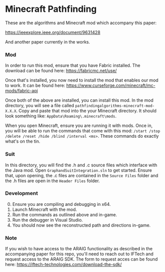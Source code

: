 ﻿# Minecraft Pathfinding
These are the algorithms and Minecraft mod which accompany this paper:

https://ieeexplore.ieee.org/document/9631428

And another paper currently in the works.

### Mod
In order to run this mod, ensure that you have Fabric installed. The download can be found 
here:  https://fabricmc.net/use/

Once that's installed, you now need to install the mod that enables our mod to work. It can 
be found here: https://www.curseforge.com/minecraft/mc-mods/fabric-api

Once both of the above are installed, you can install this mod. In the mod directory, you will see a file
called `pathfindingalgorithms-minecraft-mod-X.X.X`. Copy and paste that mod into the your 
Minecraft directory. It should look something like: `AppData\Roaming\.minecraft\mods`. 

When you open Minecraft, ensure you are running it with mods. Once in, you will be able to 
run the commands that come with this mod: `/start /stop /delete /reset /hide /blind /interval <ms>`. 
These commands do exactly what's on the tin.

### Suit
In this directory, you will find the .h and .c source files which interface with 
the Java mod. Open `GraphandSuitIntegration.sln` to get started. Ensure that, 
upon opening, the .c files are contained in the `Source Files` folder and the .h files 
are open in the `Header Files` folder.

### Development
0. Ensure you are compiling and debugging in x64.
1. Launch Minecraft with the mod.
2. Run the commands as outlined above and in-game.
3. Run the debugger in Visual Studio.
4. You should now see the reconstructed path and directions in-game.

### Note
If you wish to have access to the ARAIG functionality as described in the accompanying paper for this repo,
you'll need to reach out to IFTech and request access to the ARAIG SDK. The form to request acces can 
be found here: https://iftech-technologies.com/download-the-sdk/

